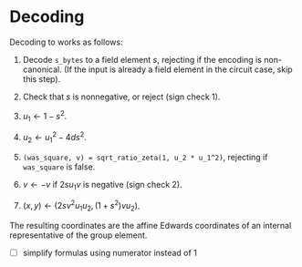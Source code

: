 # Decoding

Decoding to works as follows:

1. Decode `s_bytes` to a field element $s$, rejecting if the encoding is
non-canonical.  (If the input is already a field element in the circuit case,
skip this step).

2. Check that $s$ is nonnegative, or reject (sign check 1).

3. $u_1 \gets 1 - s^2$.

4. $u_2 \gets u_1^2 - 4d s^2$.

5. `(was_square, v) = sqrt_ratio_zeta(1, u_2 * u_1^2)`, rejecting if `was_square` is false.

6. $v \gets -v$ if $2s u_1 v$ is negative (sign check 2).

7. $(x, y) \gets (2s v^2 u_1 u_2, (1+s^2)vu_2)$.

The resulting coordinates are the affine Edwards coordinates of an internal
representative of the group element.

- [ ] simplify formulas using numerator instead of 1
